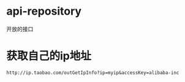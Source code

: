 # api-repository
开放的接口

# 获取自己的ip地址
`http://ip.taobao.com/outGetIpInfo?ip=myip&accessKey=alibaba-inc`
